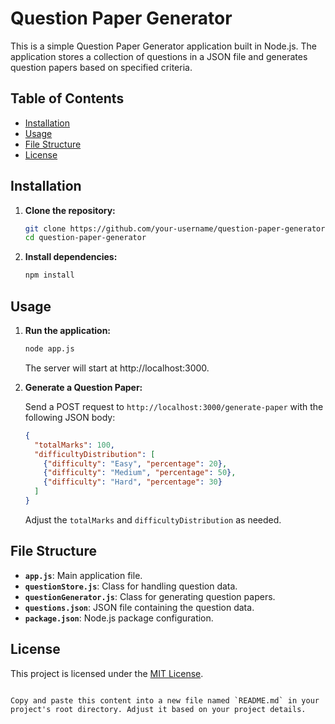 # Question Paper Generator

This is a simple Question Paper Generator application built in Node.js. The application stores a collection of questions in a JSON file and generates question papers based on specified criteria.

## Table of Contents

- [Installation](#installation)
- [Usage](#usage)
- [File Structure](#file-structure)
- [License](#license)

## Installation

1. **Clone the repository:**

   ```bash
   git clone https://github.com/your-username/question-paper-generator.git
   cd question-paper-generator
   ```

2. **Install dependencies:**

   ```bash
   npm install
   ```

## Usage

1. **Run the application:**

   ```bash
   node app.js
   ```

   The server will start at http://localhost:3000.

2. **Generate a Question Paper:**

   Send a POST request to `http://localhost:3000/generate-paper` with the following JSON body:

   ```json
   {
     "totalMarks": 100,
     "difficultyDistribution": [
       {"difficulty": "Easy", "percentage": 20},
       {"difficulty": "Medium", "percentage": 50},
       {"difficulty": "Hard", "percentage": 30}
     ]
   }
   ```

   Adjust the `totalMarks` and `difficultyDistribution` as needed.

## File Structure

- **`app.js`**: Main application file.
- **`questionStore.js`**: Class for handling question data.
- **`questionGenerator.js`**: Class for generating question papers.
- **`questions.json`**: JSON file containing the question data.
- **`package.json`**: Node.js package configuration.

## License

This project is licensed under the [MIT License](LICENSE).
```

Copy and paste this content into a new file named `README.md` in your project's root directory. Adjust it based on your project details.
